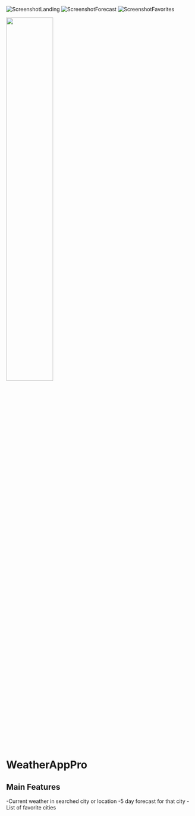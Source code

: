 ![ScreenshotLanding](https://github.com/flashyhuckle/WeatherAppPro/assets/66034170/072d761d-6121-49f8-85fc-da9486d445e9) ![ScreenshotForecast](https://github.com/flashyhuckle/WeatherAppPro/assets/66034170/ca58daf6-0d5e-4cec-8b12-fdb4280ae7e6) ![ScreenshotFavorites](https://github.com/flashyhuckle/WeatherAppPro/assets/66034170/ae74f751-a109-4e02-8b5e-e7449620815f)

<img src="https://github.com/flashyhuckle/WeatherAppPro/assets/66034170/ae74f751-a109-4e02-8b5e-e7449620815f" width=50% height=50%>

# WeatherAppPro

## Main Features
-Current weather in searched city or location
-5 day forecast for that city
-List of favorite cities
